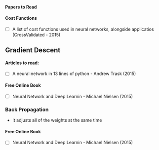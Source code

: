 #### Papers to Read

#### Cost Functions

- [ ] A list of cost functions used in neural networks, alongside applicatios (CrossValidated - 2015)

## Gradient Descent

#### Articles to read:
- [ ] A neural network in 13 lines of python - Andrew Trask (2015)

#### Free Online Book
- [ ] Neural Network and Deep Learnin - Michael Nielsen (2015)

### Back Propagation

- It adjusts all of the weights at the same time

#### Free Online Book
- [ ] Neural Network and Deep Learnin - Michael Nielsen (2015)
